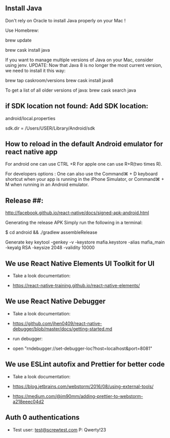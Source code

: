

## Install Java ##

Don't rely on Oracle to install Java properly on your Mac !

Use Homebrew:

brew update

brew cask install java


If you want to manage multiple versions of Java on your Mac, consider using jenv.
UPDATE: Now that Java 8 is no longer the most current version, we need to install it this way:


brew tap caskroom/versions
brew cask install java8


To get a list of all older versions of java: brew cask search java



## if SDK location not found: Add SDK location: ##

android/local.properties

sdk.dir = /Users/USER/Library/Android/sdk

## How to reload in the default Android emulator for react native app ##

For android one can use CTRL +R For apple one can use R+R(two times R).

For developers options : One can also use the Command⌘ + D keyboard shortcut when your app is running in the iPhone Simulator, or Command⌘ + M when running in an Android emulator.


## Release ##:
http://facebook.github.io/react-native/docs/signed-apk-android.html

Generating the release APK
Simply run the following in a terminal:

$ cd android && ./gradlew assembleRelease

Generate key
 keytool -genkey -v -keystore mafia.keystore -alias mafia_main -keyalg RSA -keysize 2048 -validity 10000
 
 ## We use React Native Elements UI Toolkit for UI ##
 
 * Take a look documentation:
 
 * https://react-native-training.github.io/react-native-elements/
 
 ## We use React Native Debugger ##
 
 * Take a look documentation:
 
 * https://github.com/jhen0409/react-native-debugger/blob/master/docs/getting-started.md
 
 * run debugger: 
 * open "rndebugger://set-debugger-loc?host=localhost&port=8081"
 
 ## We use ESLint autofix and Prettier for better code ##
 
 * Take a look documentation:
 
 * https://blog.jetbrains.com/webstorm/2016/08/using-external-tools/

 * https://medium.com/@jm90mm/adding-prettier-to-webstorm-a218eeec04d2
 
 ## Auth 0 authentications ##
 
 * Test user: test@screwtest.com P: Qwerty!23

